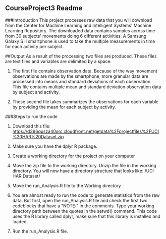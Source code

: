 ## CourseProject3 Readme

###Introduction
This project processes raw data that you will download from the Center for Machine Learning and Intelligent Systems' Machine Learning Repository. The downloaded data contains samples across time from 30 subjects' movements doing 6 different activities. A Samsung Galaxy S II smartphone is used to take the multiple measurements in time for each activity per subject. 

##Output
As a result of the processing two files are produced. These files are text files and variables are delimited by a space. 

1. The first file contains observation data. Because of the way movement observations are made by the smartphone, more granular data are processed into means and standard deviations of each observation. This file contains multiple mean and standard deviation observation data by subject and activity.

2. These second file takes summarizes the observations for each variable by providing the mean for each subject by activity.


###Steps to run the code

1. Download this file: https://d396qusza40orc.cloudfront.net/getdata%2Fprojectfiles%2FUCI%20HAR%20Dataset.zip

2. Make sure you have the dplyr R package. 

3. Create a working directory for the project on your computer

4. Move the zip file to the working directory. Unzip the file in the working directory. 
You will now have a directory structure that looks like: <Working Directory>/UCI HAR Dataset/

5. Move the run_Analysis.R file to the Working directory

6. You are almost ready to run the code to generate statistics from the raw data. But first, open the run_Analysis.R file and check the first two codeblocks that have a "NOTE:" in the comments. Type your working directory path between the quotes in the setwd() command. This code uses the R library called dplyr, make sure that this library is installed and loaded.

7. Run the run_Analysis.R file.


